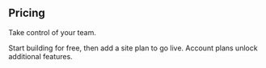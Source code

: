 <div className="bg-white">
      <div className="max-w-7xl mx-auto py-16 px-4 sm:py-24 sm:px-6 lg:px-8">
        <div className="text-center">
          <h2 className="text-base font-semibold text-indigo-600 tracking-wide uppercase">Pricing</h2>
          <p className="mt-1 text-4xl font-extrabold text-gray-900 sm:text-5xl sm:tracking-tight lg:text-6xl">
            Take control of your team.
          </p>
          <p className="max-w-xl mt-5 mx-auto text-xl text-gray-500">
            Start building for free, then add a site plan to go live. Account plans unlock additional features.
          </p>
        </div>
      </div>
    </div>
